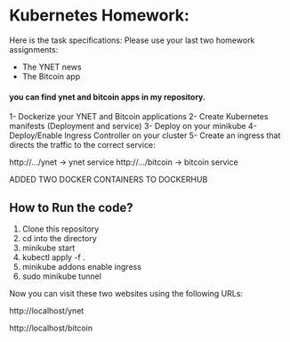 
# Kubernetes Homework: 
Here is the task specifications: 
Please use your last two homework assignments:
- The YNET news
- The Bitcoin app
#### you can find ynet and bitcoin apps in my repository.
1- Dockerize your YNET and Bitcoin applications
2- Create Kubernetes manifests (Deployment and service)
3- Deploy on your minikube
4- Deploy/Enable Ingress Controller on your cluster
5- Create an ingress that directs the traffic to the correct service:



http://.../ynet → ynet service http://.../bitcoin → bitcoin service


ADDED TWO DOCKER CONTAINERS TO DOCKERHUB



## How to Run the code? 

1) Clone this repository  
2) cd into the directory 
3) minikube start
4) kubectl apply -f .
5) minikube addons enable ingress
6) sudo minikube tunnel


Now you can visit these two websites using the following URLs: 

http://localhost/ynet 



http://localhost/bitcoin

